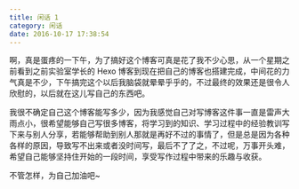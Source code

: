```yaml
---
title: 闲话 1
category: 闲话
date: 2016-10-17 17:38:54
---
```


啊，真是蛋疼的一下午，为了搞好这个博客可真是花了我不少心思，从一个星期之前看到之前实验室学长的 Hexo 博客到现在把自己的博客也搭建完成，中间花的力气真是不少，下午搞完这个以后我脑袋就晕晕乎乎的，不过最终的效果还是很令人欣慰的，以后就在这儿写自己的东西吧。

我很不确定自己这个博客能写多少，因为我感觉自己对写博客这件事一直是雷声大雨点小，很希望能够自己写很多博客，将学习到的知识、学习过程中的经验教训写下来与别人分享，若能够帮助到别人那就是再好不过的事情了，但是总是因为各种各样的原因，导致写不出来或者没时间写，最后不了了之，不过呢，万事开头难，希望自己能够坚持住开始的一段时间，享受写作过程中带来的乐趣与收获。

不管怎样，为自己加油吧~
